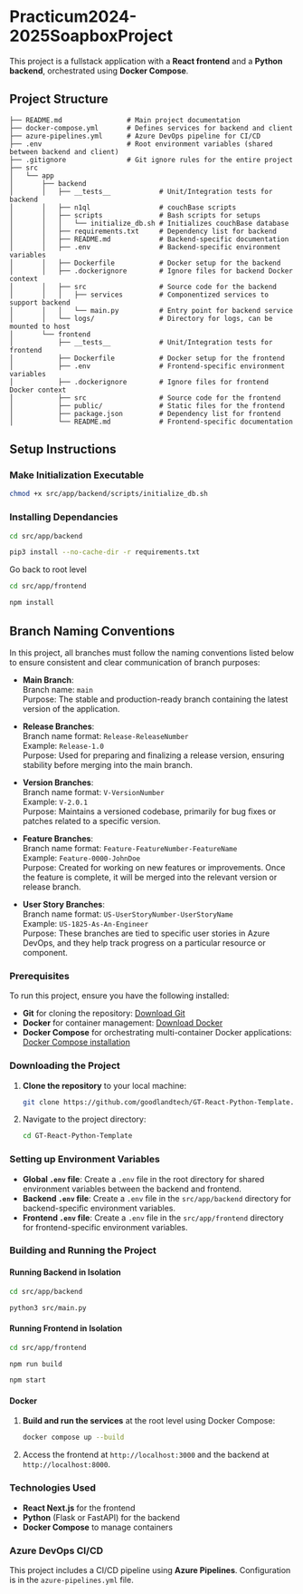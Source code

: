 
# Practicum2024-2025SoapboxProject

This project is a fullstack application with a **React frontend** and a **Python backend**, orchestrated using **Docker Compose**.

## Project Structure

```
├── README.md                # Main project documentation
├── docker-compose.yml       # Defines services for backend and client
├── azure-pipelines.yml      # Azure DevOps pipeline for CI/CD
├── .env                     # Root environment variables (shared between backend and client)
├── .gitignore               # Git ignore rules for the entire project
├── src
│   └── app
│       ├── backend
│       │   ├── __tests__            # Unit/Integration tests for backend
│       │   ├── n1ql                 # couchBase scripts
│       │   ├── scripts              # Bash scripts for setups
│       │   │   └── initialize_db.sh # Initializes couchBase database 
│       │   ├── requirements.txt     # Dependency list for backend
│       │   ├── README.md            # Backend-specific documentation
│       │   ├── .env                 # Backend-specific environment variables
│       │   ├── Dockerfile           # Docker setup for the backend
│       │   ├── .dockerignore        # Ignore files for backend Docker context
│       │   ├── src                  # Source code for the backend
│       │   │   ├── services         # Componentized services to support backend
│       │   │   └── main.py          # Entry point for backend service
│       │   └── logs/                # Directory for logs, can be mounted to host
│       └── frontend
│           ├── __tests__            # Unit/Integration tests for frontend
│           ├── Dockerfile           # Docker setup for the frontend
│           ├── .env                 # Frontend-specific environment variables
│           ├── .dockerignore        # Ignore files for frontend Docker context
│           ├── src                  # Source code for the frontend
│           ├── public/              # Static files for the frontend
│           ├── package.json         # Dependency list for frontend
│           └── README.md            # Frontend-specific documentation
```

## Setup Instructions

### Make Initialization Executable
  ```bash
  chmod +x src/app/backend/scripts/initialize_db.sh
  ```

### Installing Dependancies
  ```bash
  cd src/app/backend
  ```
  ```bash
  pip3 install --no-cache-dir -r requirements.txt
  ```
  Go back to root level
  ```bash
  cd src/app/frontend
  ```
  ```bash
  npm install
  ```



## Branch Naming Conventions

In this project, all branches must follow the naming conventions listed below to ensure consistent and clear communication of branch purposes:

- **Main Branch**:  
  Branch name: `main`  
  Purpose: The stable and production-ready branch containing the latest version of the application.

- **Release Branches**:  
  Branch name format: `Release-ReleaseNumber`  
  Example: `Release-1.0`  
  Purpose: Used for preparing and finalizing a release version, ensuring stability before merging into the main branch.

- **Version Branches**:  
  Branch name format: `V-VersionNumber`  
  Example: `V-2.0.1`  
  Purpose: Maintains a versioned codebase, primarily for bug fixes or patches related to a specific version.

- **Feature Branches**:  
  Branch name format: `Feature-FeatureNumber-FeatureName`  
  Example: `Feature-0000-JohnDoe`  
  Purpose: Created for working on new features or improvements. Once the feature is complete, it will be merged into the relevant version or release branch.

- **User Story Branches**:  
  Branch name format: `US-UserStoryNumber-UserStoryName`  
  Example: `US-1825-As-An-Engineer`  
  Purpose: These branches are tied to specific user stories in Azure DevOps, and they help track progress on a particular resource or component.


### Prerequisites

To run this project, ensure you have the following installed:

- **Git** for cloning the repository: [Download Git](https://git-scm.com/downloads)
- **Docker** for container management: [Download Docker](https://www.docker.com/get-started)
- **Docker Compose** for orchestrating multi-container Docker applications: [Docker Compose installation](https://docs.docker.com/compose/install/)

### Downloading the Project

1. **Clone the repository** to your local machine:
   ```bash
   git clone https://github.com/goodlandtech/GT-React-Python-Template.git
   ```

2. Navigate to the project directory:
   ```bash
   cd GT-React-Python-Template
   ```

### Setting up Environment Variables

- **Global `.env` file**: Create a `.env` file in the root directory for shared environment variables between the backend and frontend.
- **Backend `.env` file**: Create a `.env` file in the `src/app/backend` directory for backend-specific environment variables.
- **Frontend `.env` file**: Create a `.env` file in the `src/app/frontend` directory for frontend-specific environment variables.

### Building and Running the Project

#### Running Backend in Isolation
  ```bash
  cd src/app/backend
  ```
  ```bash
  python3 src/main.py
  ```

#### Running Frontend in Isolation
  ```bash
  cd src/app/frontend
  ```
  ```bash
  npm run build 
  ```
  ```bash
  npm start
  ```
#### Docker

1. **Build and run the services** at the root level using Docker Compose:
   ```bash
   docker compose up --build
   ```

2. Access the frontend at `http://localhost:3000` and the backend at `http://localhost:8000`.

### Technologies Used

- **React Next.js** for the frontend
- **Python** (Flask or FastAPI) for the backend
- **Docker Compose** to manage containers

### Azure DevOps CI/CD

This project includes a CI/CD pipeline using **Azure Pipelines**. Configuration is in the `azure-pipelines.yml` file.

